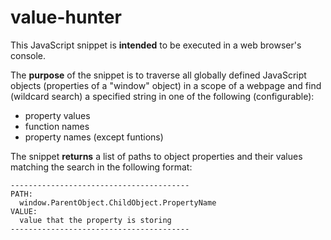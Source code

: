 # value-hunter

This JavaScript snippet is **intended** to be executed in a web browser's console. 

The **purpose** of the snippet is to traverse all globally defined JavaScript objects (properties of a "window" object) in a scope of a webpage and find (wildcard search) a specified string in one of the following (configurable): 
- property values
- function names
- property names (except funtions)

The snippet **returns** a list of paths to object properties and their values matching the search in the following format:
```
----------------------------------------
PATH:
  window.ParentObject.ChildObject.PropertyName
VALUE:
  value that the property is storing
----------------------------------------
```
